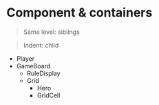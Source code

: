 Component & containers
===

> Same level: siblings

> Indent: child

+ Player
+ GameBoard
  + RuleDisplay
  + Grid
    + Hero
    + GridCell
